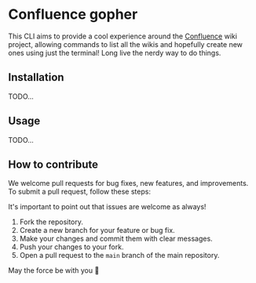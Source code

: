 # Confluence gopher

This CLI aims to provide a cool experience around the [Confluence](https://confluence.atlassian.com) wiki project, allowing commands to list all the wikis and hopefully create new ones using just the terminal! Long live the nerdy way to do things.

## Installation

TODO...

## Usage

TODO...


## How to contribute

We welcome pull requests for bug fixes, new features, and improvements. To submit a pull request, follow these steps:

It's important to point out that issues are welcome as always!

1. Fork the repository.
2. Create a new branch for your feature or bug fix.
3. Make your changes and commit them with clear messages.
4. Push your changes to your fork.
5. Open a pull request to the `main` branch of the main repository.

May the force be with you 🍒
